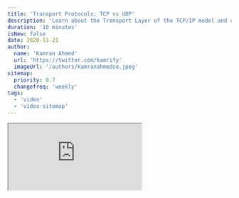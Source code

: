 ```yaml
---
title: 'Transport Protocols: TCP vs UDP'
description: 'Learn about the Transport Layer of the TCP/IP model and different transport protocols.'
duration: '10 minutes'
isNew: false
date: 2020-11-21
author:
  name: 'Kamran Ahmed'
  url: 'https://twitter.com/kamrify'
  imageUrl: '/authors/kamranahmedse.jpeg'
sitemap:
  priority: 0.7
  changefreq: 'weekly'
tags:
  - 'video'
  - 'video-sitemap'
---
```


<iframe class="w-full aspect-video mb-5" src="https://www.youtube.com/embed/37AFBZv4_6Y" title="Transport Protocols: TCP vs UDP"></iframe>
